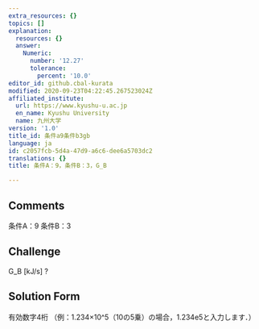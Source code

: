 ```yaml
---
extra_resources: {}
topics: []
explanation:
  resources: {}
  answer:
    Numeric:
      number: '12.27'
      tolerance:
        percent: '10.0'
editor_id: github.cbal-kurata
modified: 2020-09-23T04:22:45.267523024Z
affiliated_institute:
  url: https://www.kyushu-u.ac.jp
  en_name: Kyushu University
  name: 九州大学
version: '1.0'
title_id: 条件a9条件b3gb
language: ja
id: c2057fcb-5d4a-47d9-a6c6-dee6a5703dc2
translations: {}
title: 条件A：9，条件B：3，G_B

---
```


## Comments
条件A：9
条件B：3

## Challenge
G_B [kJ/s] ?

## Solution Form
有効数字4桁
（例：1.234×10^5（10の5乗）の場合，1.234e5と入力します．）




